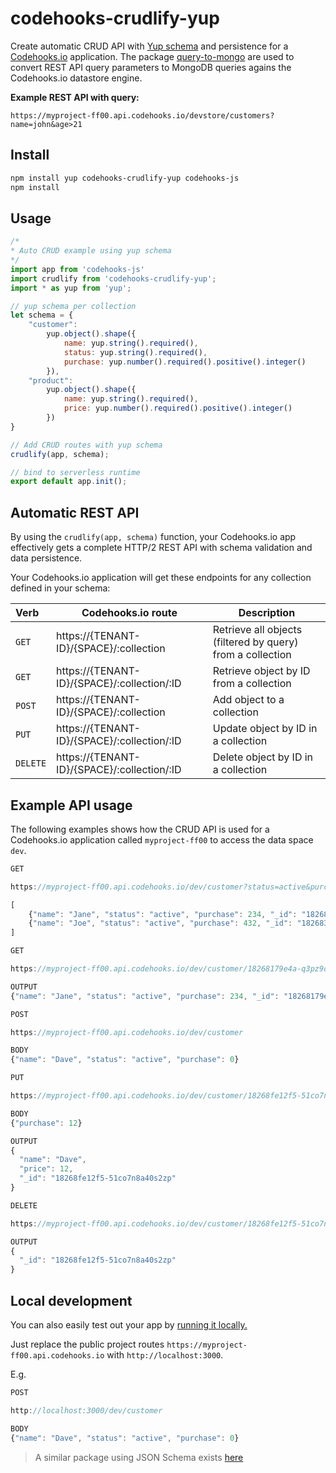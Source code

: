 # codehooks-crudlify-yup
Create automatic CRUD API with [Yup schema](https://www.npmjs.com/package/yup) and persistence for a [Codehooks.io](https://codehooks.io) application.
The package [query-to-mongo](https://www.npmjs.com/package/query-to-mongo) are used to convert REST API query parameters to MongoDB queries agains the Codehooks.io datastore engine.

**Example REST API with query:**

`https://myproject-ff00.api.codehooks.io/devstore/customers?name=john&age>21`

## Install
```bash
npm install yup codehooks-crudlify-yup codehooks-js
npm install
```

## Usage
```js
/*
* Auto CRUD example using yup schema
*/
import app from 'codehooks-js'
import crudlify from 'codehooks-crudlify-yup';
import * as yup from 'yup';

// yup schema per collection
let schema = {
    "customer":
        yup.object().shape({
            name: yup.string().required(),
            status: yup.string().required(),
            purchase: yup.number().required().positive().integer()
        }),
    "product":
        yup.object().shape({
            name: yup.string().required(),
            price: yup.number().required().positive().integer()
        })
}

// Add CRUD routes with yup schema
crudlify(app, schema);

// bind to serverless runtime
export default app.init();

```

## Automatic REST API
By using the `crudlify(app, schema)` function, your Codehooks.io app effectively gets a complete HTTP/2 REST API with schema validation and data persistence.

Your Codehooks.io application will get these endpoints for any collection defined in your schema:

| Verb  | Codehooks.io route  | Description  |
|:---|---|---|
| `GET`  | https://{TENANT-ID}/{SPACE}/:collection  | Retrieve all objects (filtered by query) from a collection  |
| `GET`  | https://{TENANT-ID}/{SPACE}/:collection/:ID  | Retrieve object by ID from a collection  |
| `POST` | https://{TENANT-ID}/{SPACE}/:collection  | Add object to a collection  | 
| `PUT`  | https://{TENANT-ID}/{SPACE}/:collection/:ID  | Update object by ID in a collection  | 
|`DELETE`| https://{TENANT-ID}/{SPACE}/:collection/:ID  | Delete object by ID in a collection  | 

## Example API usage
The following examples shows how the CRUD API is used for a Codehooks.io application called `myproject-ff00` to access the data space `dev`.

```js
GET

https://myproject-ff00.api.codehooks.io/dev/customer?status=active&purchase>100

[
    {"name": "Jane", "status": "active", "purchase": 234, "_id": "18268179e4a-q3pz9of7st6kam"},
    {"name": "Joe", "status": "active", "purchase": 432, "_id": "182683fb57f-rzxrz7fdx1lrcd"}
]
```  

```js
GET

https://myproject-ff00.api.codehooks.io/dev/customer/18268179e4a-q3pz9of7st6kam

OUTPUT
{"name": "Jane", "status": "active", "purchase": 234, "_id": "18268179e4a-q3pz9of7st6kam"}
```  

```js
POST

https://myproject-ff00.api.codehooks.io/dev/customer

BODY
{"name": "Dave", "status": "active", "purchase": 0}
```  

```js
PUT

https://myproject-ff00.api.codehooks.io/dev/customer/18268fe12f5-51co7n8a40s2zp

BODY
{"purchase": 12}

OUTPUT
{
  "name": "Dave",
  "price": 12,
  "_id": "18268fe12f5-51co7n8a40s2zp"
}
```  

```js
DELETE

https://myproject-ff00.api.codehooks.io/dev/customer/18268fe12f5-51co7n8a40s2zp

OUTPUT
{
  "_id": "18268fe12f5-51co7n8a40s2zp"
}
```  

## Local development
You can also easily test out your app by [running it locally.](https://codehooks.io/docs/localdev)

Just replace the public project routes `https://myproject-ff00.api.codehooks.io` with `http://localhost:3000`.

E.g.

```js
POST

http://localhost:3000/dev/customer

BODY
{"name": "Dave", "status": "active", "purchase": 0}
```  

> A similar package using JSON Schema exists [here](https://www.npmjs.com/package/codehooks-crudlify-jsonschema)

